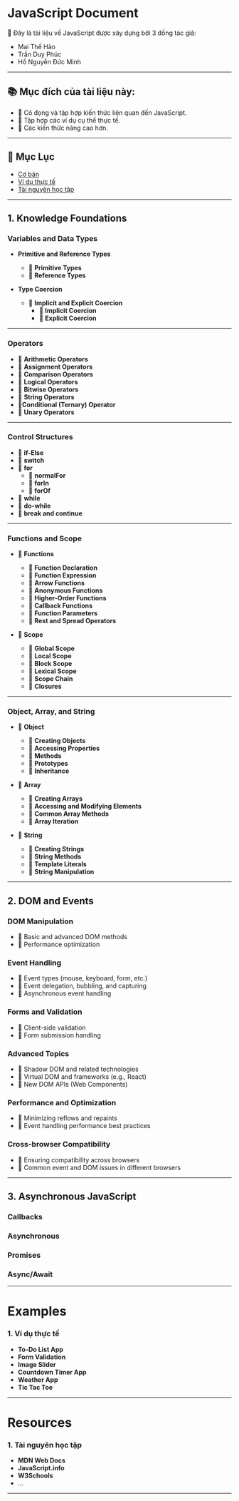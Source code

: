 # JavaScript Document

📄 Đây là tài liệu về JavaScript được xây dựng bởi 3 đồng tác giả:

-   Mai Thế Hào
-   Trần Duy Phúc
-   Hồ Nguyễn Đức Minh

---

## 📚 Mục đích của tài liệu này:

-   📌 Cô đọng và tập hợp kiến thức liên quan đến JavaScript.
-   📌 Tập hợp các ví dụ cụ thể thực tế.
-   📌 Các kiến thức nâng cao hơn.

---

## 📑 Mục Lục
-   [Cơ bản](#basics)
-   [Ví dụ thực tế](#examples)
-   [Tài nguyên học tập](#resources)

---

## 1. Knowledge Foundations

### Variables and Data Types

-   **Primitive and Reference Types**

    -   🔹 **Primitive Types**
    -   🔹 **Reference Types**

-   **Type Coercion**
    -   🔸 **Implicit and Explicit Coercion**
        -   🔹 **Implicit Coercion**
        -   🔹 **Explicit Coercion**

---

### Operators

-   🔹 **Arithmetic Operators**
-   🔹 **Assignment Operators**
-   🔹 **Comparison Operators**
-   🔹 **Logical Operators**
-   🔹 **Bitwise Operators**
-   🔹 **String Operators**
-   🔹**Conditional (Ternary) Operator**
-   🔹 **Unary Operators**

---

### Control Structures

-   🔹 **if-Else**
-   🔹 **switch**
-   🔸 **for**
    -   🔹 **normalFor**
    -   🔹 **forIn**
    -   🔹 **forOf**
-   🔹 **while**
-   🔹 **do-while**
-   🔹 **break and continue**

---

### Functions and Scope

-   🔸 **Functions**

    -   🔹 **Function Declaration**
    -   🔹 **Function Expression**
    -   🔹 **Arrow Functions**
    -   🔹 **Anonymous Functions**
    -   🔹 **Higher-Order Functions**
    -   🔹 **Callback Functions**
    -   🔹 **Function Parameters**
    -   🔹 **Rest and Spread Operators**

-   🔸 **Scope**
    -   🔹 **Global Scope**
    -   🔹 **Local Scope**
    -   🔹 **Block Scope**
    -   🔹 **Lexical Scope**
    -   🔹 **Scope Chain**
    -   🔹 **Closures**

---

### Object, Array, and String

-   🔸 **Object**

    -   🔹 **Creating Objects**
    -   🔹 **Accessing Properties**
    -   🔹 **Methods**
    -   🔹 **Prototypes**
    -   🔹 **Inheritance**

-   🔸 **Array**

    -   🔹 **Creating Arrays**
    -   🔹 **Accessing and Modifying Elements**
    -   🔹 **Common Array Methods**
    -   🔹 **Array Iteration**

-   🔸 **String**
    -   🔹 **Creating Strings**
    -   🔹 **String Methods**
    -   🔹 **Template Literals**
    -   🔹 **String Manipulation**

---

## 2. DOM and Events

### DOM Manipulation

-   🔹 Basic and advanced DOM methods
-   🔹 Performance optimization

### Event Handling

-   🔸 Event types (mouse, keyboard, form, etc.)
-   🔸 Event delegation, bubbling, and capturing
-   🔸 Asynchronous event handling

### Forms and Validation

-   🔹 Client-side validation
-   🔹 Form submission handling

### Advanced Topics

-   🔸 Shadow DOM and related technologies
-   🔸 Virtual DOM and frameworks (e.g., React)
-   🔸 New DOM APIs (Web Components)

### Performance and Optimization

-   🔹 Minimizing reflows and repaints
-   🔹 Event handling performance best practices

### Cross-browser Compatibility

-   🔸 Ensuring compatibility across browsers
-   🔸 Common event and DOM issues in different browsers

---

## 3. Asynchronous JavaScript

### Callbacks

### Asynchronous

### Promises

### Async/Await

---

# Examples

### 1. Ví dụ thực tế

-   **To-Do List App**
-   **Form Validation**
-   **Image Slider**
-   **Countdown Timer App**
-   **Weather App**
-   **Tic Tac Toe**

---

# Resources

### 1. Tài nguyên học tập

-   **MDN Web Docs**
-   **JavaScript.info**
-   **W3Schools**
-   ...

---

